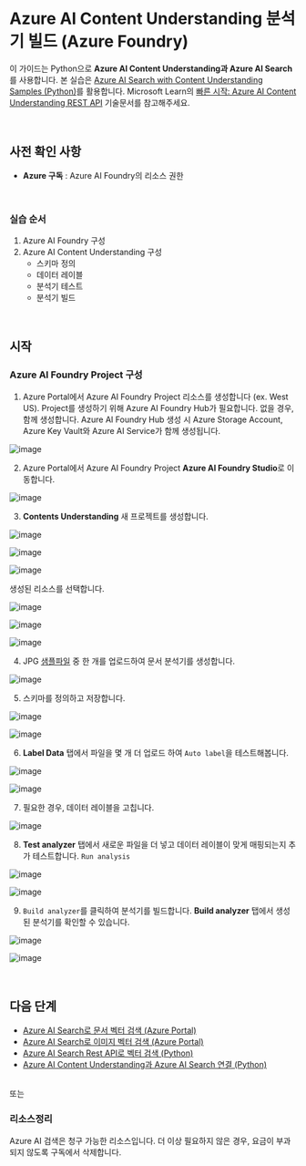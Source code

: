 # Azure AI Content Understanding 분석기 빌드 (Azure Foundry)

이 가이드는 Python으로 **Azure AI Content Understanding과 Azure AI Search**를 사용합니다. 본 실습은 [Azure AI Search with Content Understanding Samples (Python)](https://github.com/Azure-Samples/azure-ai-search-with-content-understanding-python/)를 활용합니다. Microsoft Learn의 [빠른 시작: Azure AI Content Understanding REST API](https://learn.microsoft.com/ko-kr/azure/ai-services/content-understanding/quickstart/use-rest-api) 기술문서를 참고해주세요.   

<br/>

## 사전 확인 사항

* **Azure 구독** : Azure AI Foundry의 리소스 권한


<br/> 

### 실습 순서
1. Azure AI Foundry 구성 
2. Azure AI Content Understanding 구성 
    * 스키마 정의
    * 데이터 레이블 
    * 분석기 테스트 
    * 분석기 빌드 


<br/> 

## 시작 


### Azure AI Foundry Project 구성 

1. Azure Portal에서 Azure AI Foundry Project 리소스를 생성합니다 (ex. West US). Project를 생성하기 위해 Azure AI Foundry Hub가 필요합니다. 없을 경우, 함께 생성합니다. Azure AI Foundry Hub 생성 시 Azure Storage Account, Azure Key Vault와 Azure AI Service가 함께 생성됩니다. 

![image](https://github.com/user-attachments/assets/7f19b9d3-13e6-4903-96d4-2c08984ddcfd) 


2. Azure Portal에서 Azure AI Foundry Project **Azure AI Foundry Studio**로 이동합니다. 

![image](https://github.com/user-attachments/assets/d9dc60bf-41ea-4667-b366-ef06edfaf6fe) 


3. **Contents Understanding** 새 프로젝트를 생성합니다. 

 ![image](https://github.com/user-attachments/assets/2c20700d-9c06-4834-a01d-c2aa0a3a8dfb)

![image](https://github.com/user-attachments/assets/2a89ad20-bcb8-41e4-be5d-c964cee180e8)

![image](https://github.com/user-attachments/assets/51564fa0-7dee-4a91-8202-4e9045e9a370)

생성된 리소스를 선택합니다. 

![image](https://github.com/user-attachments/assets/522e497e-2da7-4874-970f-44152cbe854a)

![image](https://github.com/user-attachments/assets/59054a12-c3d7-4fde-8f2a-2e723b33fc8f)

![image](https://github.com/user-attachments/assets/7c33ef1e-0c97-4e97-8eb6-a63568f82003) 


4. JPG [샘플파일](https://github.com/mnrvacho/ProjectMooModule4/tree/main/Sample/content-image) 중 한 개를 업로드하여 문서 분석기를 생성합니다. 

![image](https://github.com/user-attachments/assets/6ef94fc4-c71e-495c-a739-1c61aec5b082) 


5. 스키마를 정의하고 저장합니다. 

![image](https://github.com/user-attachments/assets/59d8f578-3343-49f9-9467-9dc3227c9fa0) 

![image](https://github.com/user-attachments/assets/f19d3ae8-5b01-423f-9a5f-b04b7cfe76d6)


6. **Label Data** 탭에서 파일을 몇 개 더 업로드 하여 `Auto label`을 테스트해봅니다.  

![image](https://github.com/user-attachments/assets/0e36cb52-207f-4958-842f-c2ef06941e9f)

![image](https://github.com/user-attachments/assets/f20eb1ae-375c-4b16-9495-02289e8ffd9d)


7. 필요한 경우, 데이터 레이블을 고칩니다. 

![image](https://github.com/user-attachments/assets/3cd1208e-2ba8-4946-bf0d-2b4dec859deb)


8. **Test analyzer** 탭에서 새로운 파일을 더 넣고 데이터 레이블이 맞게 매핑되는지 추가 테스트합니다. `Run analysis` 

![image](https://github.com/user-attachments/assets/0d653d49-ed10-4e6f-a2eb-f0fc31c78176)

![image](https://github.com/user-attachments/assets/2bfc8555-1e35-4e88-858b-1db2f2d72ac1)


9. `Build analyzer`를 클릭하여 분석기를 빌드합니다. **Build analyzer** 탭에서 생성된 분석기를 확인할 수 있습니다. 

![image](https://github.com/user-attachments/assets/e86a57dc-3e64-4597-92ff-313ed81f6e4d) 

![image](https://github.com/user-attachments/assets/1b4e6d67-a550-414c-ab6b-790ef6cbcc18)



<br/> 


## 다음 단계 

* [Azure AI Search로 문서 벡터 검색 (Azure Portal)](https://github.com/mnrvacho/ProjectMooModule4/blob/main/1-1.%20Vector%20Search%20(Document)%20-%20Azure%20Portal.md)
* [Azure AI Search로 이미지 벡터 검색 (Azure Portal)](https://github.com/mnrvacho/ProjectMooModule4/blob/main/1-2.%20Vector%20Search%20(Image)%20-%20Azure%20Portal%20.md)
* [Azure AI Search Rest API로 벡터 검색 (Python)](https://github.com/mnrvacho/ProjectMooModule4/blob/main/2.%20Vector%20Search%20-%20Rest%20API.md) 
* [Azure AI Content Understanding과 Azure AI Search 연결 (Python)](https://github.com/mnrvacho/ProjectMooModule4/blob/main/3.%20Azure%20Content%20Understanding%20-%20Rest%20API.md)


<br/> 
또는 

### 리소스정리
Azure AI 검색은 청구 가능한 리소스입니다. 더 이상 필요하지 않은 경우, 요금이 부과되지 않도록 구독에서 삭제합니다.


<br/> 
